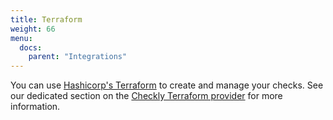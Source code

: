 ```yaml
---
title: Terraform
weight: 66
menu:
  docs:
    parent: "Integrations"
---
```


You can use [Hashicorp's Terraform](https://www.terraform.io/) to create and manage your checks. See our dedicated section on the [Checkly Terraform provider](/docs/terraform-provider/getting-started/) for more information.
